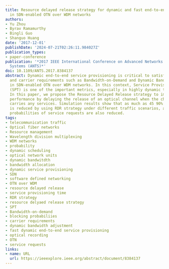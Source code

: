 ```yaml
---
title: Resource delayed release strategy for dynamic and fast end-to-end service provisioning
  in SDN-enabled OTN over WDM networks
authors:
- Yu Zhou
- Byrav Ramamurthy
- Bingli Guo
- Shanguo Huang
date: '2017-12-01'
publishDate: '2024-07-21T02:26:11.984027Z'
publication_types:
- paper-conference
publication: '*2017 IEEE International Conference on Advanced Networks and Telecommunications
  Systems (ANTS)*'
doi: 10.1109/ANTS.2017.8384137
abstract: Dynamic end-to-end service provisioning is critical to satisfy various user
  and carrier requirements such as Bandwidth-on-Demand and Dynamic Bandwidth Adjustment
  in SDN-enabled OTN over WDM networks. In this context, Service Provisioning Time
  (SPT) is one of the important metrics, especially in highly dynamic traffic scenarios.
  In this paper, we propose the Resource Delayed Release strategy to improve the SPT
  performance by delaying the release of an optical channel when the channel no longer
  carries any services. Simulation results show that as much as 45 90% of the SPT
  is reduced by using RDR strategy under different traffic scenarios, and the blocking
  probabilities of service requests are also reduced.
tags:
- telecommunication traffic
- Optical fiber networks
- Resource management
- Wavelength division multiplexing
- WDM networks
- probability
- dynamic scheduling
- optical network units
- dynamic bandwitdth
- bandwidth allocation
- dynamic service provisioning
- SDN
- software defined networking
- OTN over WDM
- resource delayed release
- service provisioning time
- RDR strategy
- resource delyaed release strategy
- SPT
- Bandwidth-on-demand
- blocking probabiliies
- carrier requirements
- dynamic bandwidth adjustment
- fast dynamic end-to-end service provisioning
- optical recording
- OTN
- service requests
links:
- name: URL
  url: https://ieeexplore.ieee.org/abstract/document/8384137
---
```

